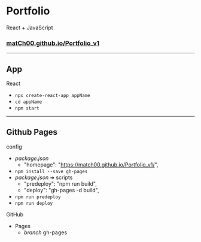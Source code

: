 # Portfolio
React + JavaScript

### [matCh00.github.io/Portfolio_v1](https://match00.github.io/Portfolio_v1/)

--------------------------

## App

React
+ `npx create-react-app appName`
+ `cd appName`
+ `npm start`


--------------------------

## Github Pages

config
+ _package.json_
    + "homepage": "https://match00.github.io/Portfolio_v1/",
+ `npm install --save gh-pages`
+ _package.json_ ➜ scripts
    + "predeploy": "npm run build",
    + "deploy": "gh-pages -d build",
+ `npm run predeploy`
+ `npm run deploy`

GitHub
+ Pages
    + _branch_  gh-pages